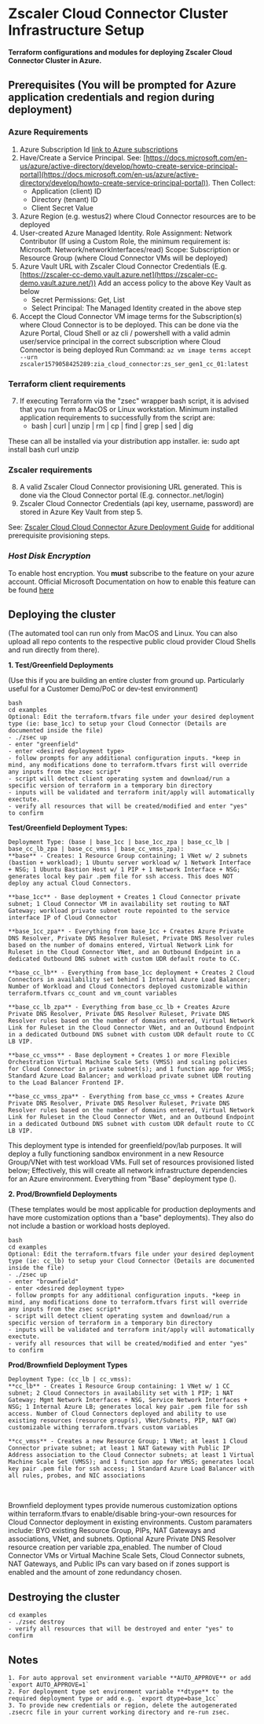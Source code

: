 # Zscaler Cloud Connector Cluster Infrastructure Setup

**Terraform configurations and modules for deploying Zscaler Cloud Connector Cluster in Azure.**

## Prerequisites (You will be prompted for Azure application credentials and region during deployment)

### **Azure Requirements**

1. Azure Subscription Id [link to Azure subscriptions](https://portal.azure.com/#blade/Microsoft_Azure_Billing/SubscriptionsBlade)
2. Have/Create a Service Principal. See: [https://docs.microsoft.com/en-us/azure/active-directory/develop/howto-create-service-principal-portal](https://docs.microsoft.com/en-us/azure/active-directory/develop/howto-create-service-principal-portal)). Then Collect:
    - Application (client) ID
    - Directory (tenant) ID
    - Client Secret Value
3. Azure Region (e.g. westus2) where Cloud Connector resources are to be deployed
4. User-created Azure Managed Identity. Role Assignment: Network Contributor (If using a Custom Role, the minimum requirement is: Microsoft. Network/networkInterfaces/read) Scope: Subscription or Resource Group (where Cloud Connector VMs will be deployed)
5. Azure Vault URL with Zscaler Cloud Connector Credentials (E.g. [https://zscaler-cc-demo.vault.azure.net](https://zscaler-cc-demo.vault.azure.net/)) Add an access policy to the above Key Vault as below
    - Secret Permissions: Get, List
    - Select Principal: The Managed Identity created in the above step
6. Accept the Cloud Connector VM image terms for the Subscription(s) where Cloud Connector is to be deployed. This can be done via the Azure Portal, Cloud Shell or az cli / powershell with a valid admin user/service principal in the correct subscription where Cloud Connector is being deployed Run Command: `az vm image terms accept --urn zscaler1579058425289:zia_cloud_connector:zs_ser_gen1_cc_01:latest`

### Terraform client requirements
7. If executing Terraform via the "zsec" wrapper bash script, it is advised that you run from a MacOS or Linux workstation. Minimum installed application requirements to successfully from the script are:
    - bash | curl | unzip | rm | cp | find | grep | sed | dig

<p>These can all be installed via your distribution app installer. ie: sudo apt install bash curl unzip</p>

### **Zscaler requirements**

8. A valid Zscaler Cloud Connector provisioning URL generated. This is done via the Cloud Connector portal (E.g. connector..net/login)
9. Zscaler Cloud Connector Credentials (api key, username, password) are stored in Azure Key Vault from step 5.

See: [Zscaler Cloud Cloud Connector Azure Deployment Guide](https://help.zscaler.com/cloud-connector/deploying-cloud-connector-microsoft-azure) for additional prerequisite provisioning steps.

### *Host Disk Encryption*
To enable host encryption. You **must** subscribe to the feature on your azure account. Official Microsoft Documentation on how to enable this feature can be found [here](https://learn.microsoft.com/en-us/azure/virtual-machines/disks-enable-host-based-encryption-portal?tabs=azure-cli#prerequisites)


## Deploying the cluster
(The automated tool can run only from MacOS and Linux. You can also upload all repo contents to the respective public cloud provider Cloud Shells and run directly from there).   
 
**1. Test/Greenfield Deployments**

(Use this if you are building an entire cluster from ground up.
 Particularly useful for a Customer Demo/PoC or dev-test environment)

```
bash
cd examples
Optional: Edit the terraform.tfvars file under your desired deployment type (ie: base_1cc) to setup your Cloud Connector (Details are documented inside the file)
- ./zsec up
- enter "greenfield"
- enter <desired deployment type>
- follow prompts for any additional configuration inputs. *keep in mind, any modifications done to terraform.tfvars first will override any inputs from the zsec script*
- script will detect client operating system and download/run a specific version of terraform in a temporary bin directory
- inputs will be validated and terraform init/apply will automatically exectute.
- verify all resources that will be created/modified and enter "yes" to confirm
```

**Test/Greenfield Deployment Types:**

```
Deployment Type: (base | base_1cc | base_1cc_zpa | base_cc_lb | base_cc_lb_zpa | base_cc_vmss | base_cc_vmss_zpa):
**base** - Creates: 1 Resource Group containing; 1 VNet w/ 2 subnets (bastion + workload); 1 Ubuntu server workload w/ 1 Network Interface + NSG; 1 Ubuntu Bastion Host w/ 1 PIP + 1 Network Interface + NSG; generates local key pair .pem file for ssh access. This does NOT deploy any actual Cloud Connectors.

**base_1cc** - Base deployment + Creates 1 Cloud Connector private subnet; 1 Cloud Connector VM in availability set routing to NAT Gateway; workload private subnet route repointed to the service interface IP of Cloud Connector

**base_1cc_zpa** - Everything from base_1cc + Creates Azure Private DNS Resolver, Private DNS Resolver Ruleset, Private DNS Resolver rules based on the number of domains entered, Virtual Network Link for Ruleset in the Cloud Connector VNet, and an Outbound Endpoint in a dedicated Outbound DNS subnet with custom UDR default route to CC.

**base_cc_lb** - Everything from base_1cc deployment + Creates 2 Cloud Connectors in availability set behind 1 Internal Azure Load Balancer; Number of Workload and Cloud Connectors deployed customizable within terraform.tfvars cc_count and vm_count variables

**base_cc_lb_zpa** - Everything from base_cc_lb + Creates Azure Private DNS Resolver, Private DNS Resolver Ruleset, Private DNS Resolver rules based on the number of domains entered, Virtual Network Link for Ruleset in the Cloud Connector VNet, and an Outbound Endpoint in a dedicated Outbound DNS subnet with custom UDR default route to CC LB VIP.

**base_cc_vmss** - Base deployment + Creates 1 or more Flexible Orchestration Virtual Machine Scale Sets (VMSS) and scaling policies for Cloud Connector in private subnet(s); and 1 function app for VMSS; Standard Azure Load Balancer; and workload private subnet UDR routing to the Load Balancer Frontend IP.

**base_cc_vmss_zpa** - Everything from base_cc_vmss + Creates Azure Private DNS Resolver, Private DNS Resolver Ruleset, Private DNS Resolver rules based on the number of domains entered, Virtual Network Link for Ruleset in the Cloud Connector VNet, and an Outbound Endpoint in a dedicated Outbound DNS subnet with custom UDR default route to CC LB VIP.
```

This deployment type is intended for greenfield/pov/lab purposes. It will deploy a fully functioning sandbox environment in a new Resource Group/VNet with test workload VMs. Full set of resources provisioned listed below; Effectively, this will create all network infrastructure dependencies for an Azure environment. Everything from "Base" deployment type ().<br>


**2. Prod/Brownfield Deployments**

(These templates would be most applicable for production deployments and have more customization options than a "base" deployments). They also do not include a bastion or workload hosts deployed.

```
bash
cd examples
Optional: Edit the terraform.tfvars file under your desired deployment type (ie: cc_lb) to setup your Cloud Connector (Details are documented inside the file)
- ./zsec up
- enter "brownfield"
- enter <desired deployment type>
- follow prompts for any additional configuration inputs. *keep in mind, any modifications done to terraform.tfvars first will override any inputs from the zsec script*
- script will detect client operating system and download/run a specific version of terraform in a temporary bin directory
- inputs will be validated and terraform init/apply will automatically exectute.
- verify all resources that will be created/modified and enter "yes" to confirm
```

**Prod/Brownfield Deployment Types**

```
Deployment Type: (cc_lb | cc_vmss):
**cc_lb** - Creates 1 Resource Group containing: 1 VNet w/ 1 CC subnet; 2 Cloud Connectors in availability set with 1 PIP; 1 NAT Gateway; Mgmt Network Interfaces + NSG, Service Network Interfaces + NSG; 1 Internal Azure LB; generates local key pair .pem file for ssh access. Number of Cloud Connectors deployed and ability to use existing resources (resource group(s), VNet/Subnets, PIP, NAT GW) customizable withing terraform.tfvars custom variables

**cc_vmss** - Creates a new Resource Group; 1 VNet; at least 1 Cloud Connector private subnet; at least 1 NAT Gateway with Public IP Address association to the Cloud Connector subnets; at least 1 Virtual Machine Scale Set (VMSS); and 1 function app for VMSS; generates local key pair .pem file for ssh access; 1 Standard Azure Load Balancer with all rules, probes, and NIC associations
```

<br>


Brownfield deployment types provide numerous customization options within terraform.tfvars to enable/disable bring-your-own resources for
Cloud Connector deployment in existing environments. Custom paramaters include: BYO existing Resource Group, PIPs, NAT Gateways and associations,
VNet, and subnets. Optional Azure Private DNS Resolver resource creation per variable zpa_enabled. The number of Cloud Connector VMs or Virtual Machine Scale Sets, Cloud Connector subnets, NAT Gateways, and Public IPs can vary based on if zones support is enabled and the amount of zone redundancy chosen.


## Destroying the cluster
```
cd examples
- ./zsec destroy
- verify all resources that will be destroyed and enter "yes" to confirm
```

## Notes
```
1. For auto approval set environment variable **AUTO_APPROVE** or add `export AUTO_APPROVE=1`
2. For deployment type set environment variable **dtype** to the required deployment type or add e.g. `export dtype=base_1cc`
3. To provide new credentials or region, delete the autogenerated .zsecrc file in your current working directory and re-run zsec.
```
